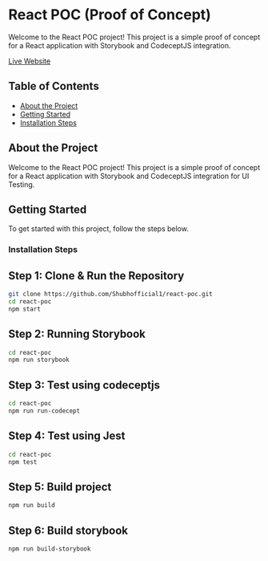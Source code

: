 # React POC (Proof of Concept)

Welcome to the React POC project! This project is a simple proof of concept for a React application with Storybook and CodeceptJS integration.

[Live Website](https://shubhofficial1.github.io/react-poc/)

## Table of Contents

- [About the Project](#about-the-project)
- [Getting Started](#getting-started)
- [Installation Steps](#Installation-Steps)

## About the Project

Welcome to the React POC project! This project is a simple proof of concept for a React application with Storybook and CodeceptJS integration for UI Testing.

## Getting Started

To get started with this project, follow the steps below.

### Installation Steps

## Step 1: Clone & Run the Repository

```bash
git clone https://github.com/Shubhofficial1/react-poc.git
cd react-poc
npm start
```

## Step 2: Running Storybook

```bash
cd react-poc
npm run storybook
```

## Step 3: Test using codeceptjs

```bash
cd react-poc
npm run run-codecept
```

## Step 4: Test using Jest

```bash
cd react-poc
npm test
```

## Step 5: Build project

```bash
npm run build
```

## Step 6: Build storybook

```bash
npm run build-storybook
```
